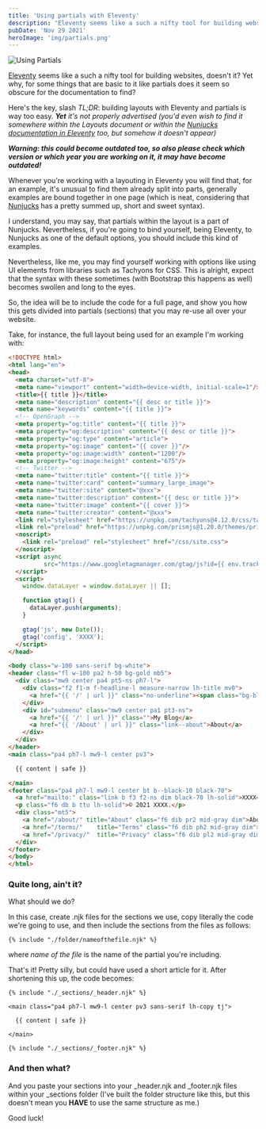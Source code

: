 ```yaml
---
title: 'Using partials with Eleventy'
description: "Eleventy seems like a such a nifty tool for building websites, doesn't it? Yet why, for some things that are basic to it like partials does it seem so obscure for the documentation to find?"
pubDate: 'Nov 29 2021'
heroImage: 'img/partials.png'
---
```


![Using Partials](img/partials.png)


[Eleventy](https://www.11ty.dev) seems like a such a nifty tool for building websites, doesn't it? Yet why, for some things that are basic to it like partials does it seem so obscure for the documentation to find?

Here's the key, slash *TL;DR*: building layouts with Eleventy and partials is way too easy. ***Yet*** *it's not properly advertised (you'd even wish to find it somewhere within the Layouts document or within the [Nunjucks documentation in Eleventy](https://www.11ty.dev/docs/languages/nunjucks/) too, but somehow it doesn't appear)*

***Warning: this could become outdated too, so also please check which version or which year you are working on it, it may have become outdated!***

Whenever you're working with a layouting in Eleventy you will find that, for an example, it's unusual to find them already split into parts, generally examples are bound together in one page (which is neat, considering that [Nunjucks](https://mozilla.github.io/nunjucks/) has a pretty summed up, short and sweet syntax).

I understand, you may say, that partials within the layout is a part of Nunjucks. Nevertheless, if you're going to bind yourself, being Eleventy, to Nunjucks as one of the default options, you should include this kind of examples. 

Nevertheless, like me, you may find yourself working with options like using UI elements from libraries such as Tachyons for CSS. This is alright, expect that the syntax with these sometimes (with Bootstrap this happens as well) becomes swollen and long to the eyes.

So, the idea will be to include the code for a full page, and show you how this gets divided into partials (sections) that you may re-use all over your website.

Take, for instance, the full layout being used for an example I'm working with:

```html
<!DOCTYPE html>
<html lang="en">
<head>
  <meta charset="utf-8">
  <meta name="viewport" content="width=device-width, initial-scale=1"/>
  <title>{{ title }}</title>
  <meta name="description" content="{{ desc or title }}">
  <meta name="keywords" content="{{ title }}">
  <!-- OpenGraph -->
  <meta property="og:title" content="{{ title }}">
  <meta property="og:description" content="{{ desc or title }}">
  <meta property="og:type" content="article">
  <meta property="og:image" content="{{ cover }}"/>
  <meta property="og:image:width" content="1200"/>
  <meta property="og:image:height" content="675"/>
  <!-- Twitter -->
  <meta name="twitter:title" content="{{ title }}">
  <meta name="twitter:card" content="summary_large_image">
  <meta name="twitter:site" content="@xxx">
  <meta name="twitter:description" content="{{ desc or title }}">
  <meta name="twitter:image" content="{{ cover }}">
  <meta name="twitter:creator" content="@xxx">
  <link rel="stylesheet" href="https://unpkg.com/tachyons@4.12.0/css/tachyons.min.css" rel="preload" as="style"/>
  <link rel="preload" href="https://unpkg.com/prismjs@1.20.0/themes/prism-okaidia.css" rel="stylesheet">
  <noscript>
    <link rel="preload" rel="stylesheet" href="/css/site.css">
  </noscript>
  <script async
          src="https://www.googletagmanager.com/gtag/js?id={{ env.tracking.gtag }}">
  </script>
  <script>
    window.dataLayer = window.dataLayer || [];

    function gtag() {
      dataLayer.push(arguments);
    }

    gtag('js', new Date());
    gtag('config', 'XXXX');
  </script>
</head>

<body class="w-100 sans-serif bg-white">
<header class="fl w-100 pa2 h-50 bg-gold mb5">
  <div class="mw9 center pa4 pt5-ns ph7-l">
    <div class="f2 f1-m f-headline-l measure-narrow lh-title mv0">
      <a href="{{ '/' | url }}" class="no-underline"><span class="bg-black-90 lh-copy white pa3 tracked-tight">Parripollo</span></a>
    </div>
    <div id="submenu" class="mw9 center pa1 pt3-ns">
      <a href="{{ '/' | url }}" class="">My Blog</a>
      <a href="{{ '/About' | url }}" class="link--about">About</a>
    </div>
  </div>
</header>
<main class="pa4 ph7-l mw9-l center pv3">

  {{ content | safe }}

</main>
<footer class="pa4 ph7-l mw9-l center bt b--black-10 black-70">
  <a href="mailto:" class="link b f3 f2-ns dim black-70 lh-solid">XXXX</a>
  <p class="f6 db b ttu lh-solid">© 2021 XXXX.</p>
  <div class="mt5">
    <a href="/about/" title="About" class="f6 dib pr2 mid-gray dim">About</a>
    <a href="/terms/"    title="Terms" class="f6 dib ph2 mid-gray dim">Terms of Use</a>
    <a href="/privacy/"  title="Privacy" class="f6 dib pl2 mid-gray dim">Privacy</a>
  </div>
</footer>
</body>
</html>
```

### Quite long, ain't it? ###

What should we do?

In this case, create .njk files for the sections we use, copy literally the code we're going to use, and then include the sections from the files as follows:

```
{% include "./folder/nameofthefile.njk" %}
```

where _name of the file_ is the name of the partial you're including.

That's it! Pretty silly, but could have used a short article for it. After shortening this up, the code becomes:

```
{% include "./_sections/_header.njk" %}

<main class="pa4 ph7-l mw9-l center pv3 sans-serif lh-copy tj">

  {{ content | safe }}

</main>

{% include "./_sections/_footer.njk" %}
```

### And then what? ###

And you paste your sections into your _header.njk and _footer.njk files within your _sections folder (I've built the folder structure like this, but this doesn't mean you **HAVE** to use the same structure as me.)

Good luck!
